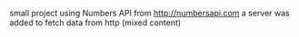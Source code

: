 small project using Numbers API from http://numbersapi.com
a server was added to fetch data from http (mixed content)
